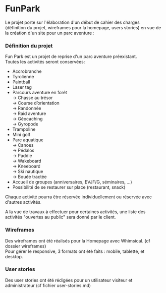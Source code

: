 # FunPark

Le projet porte sur l'élaboration d'un début de cahier des charges (définition du projet, wireframes pour la homepage, users stories) en vue de la création d'un site pour un parc aventure :


### Définition du projet

Fun Park est un projet de reprise d'un parc aventure préexistant.<br/>
Toutes les activités seront conservées:  
- Accrobranche<br/>
- Tyrolienne<br/>
- Paintball<br/>
- Laser tag<br/>
- Parcours aventure en forêt<br/>
-> Chasse au trésor<br/>
-> Course d’orientation<br/>
-> Randonnée<br/>
-> Raid aventure<br/>
-> Géocaching<br/>
-> Gyropode<br/>
- Trampoline<br/>
- Mini golf<br/>
- Parc aquatique<br/>
-> Canoes<br/>
-> Pédalos<br/>
-> Paddle<br/>
-> Wakeboard<br/>
-> Kneeboard<br/>
-> Ski nautique<br/>
-> Bouée tractée<br/>
- Accueil de groupes (anniversaires, EVJF/G, séminaires, ...)<br/>
- Possibilité de se restaurer sur place (restaurant, snack)<br/>

Chaque activité pourra être réservée individuellement ou réservée avec d'autres activités.

A la vue de travaux à effectuer pour certaines activités, une liste des activités "ouvertes au public" sera donné par le client.<br/>

  
### Wireframes

Des wireframes ont été réalisés pour la Homepage avec Whimsical. (cf dossier wireframes)<br/>
Pour gérer le responsive, 3 formats ont été faits : mobile, tablette, et desktop.

  
### User stories

Des user stories ont été rédigées pour un utilisateur visiteur et administrateur (cf fichier user-stories.md)